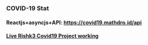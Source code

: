 ### COVID-19 Stat 
#### Reactjs+asyncjs+API: https://covid19.mathdro.id/api <br/>
#### [Live Rishk3 Covid19 Project working](https://musing-leavitt-d95e9a.netlify.app/)


